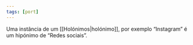 ```yaml
---
tags: [port]
---
```


Uma instância de um [[Holónimos|holónimo]], por exemplo “Instagram” é um hipónimo de “Redes sociais”.